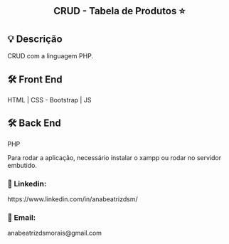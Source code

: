 <h2 align="center">CRUD - Tabela de Produtos ⭐</h2>

<h2>💡 Descrição</h2>
<p>CRUD com a linguagem PHP.</p>

<h2>🛠️ Front End </h2>
HTML | CSS - Bootstrap | JS

<h2>🛠️ Back End </h2>
PHP

<p>Para rodar a aplicação, necessário instalar o xampp ou rodar no servidor embutido.</p>

<h3>🔗 Linkedin: </h3>
https://www.linkedin.com/in/anabeatrizdsm/

<h3>📧 Email:</h3>
anabeatrizdsmorais@gmail.com


